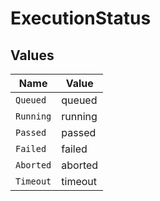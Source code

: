 # ExecutionStatus


## Values

| Name      | Value     |
| --------- | --------- |
| `Queued`  | queued    |
| `Running` | running   |
| `Passed`  | passed    |
| `Failed`  | failed    |
| `Aborted` | aborted   |
| `Timeout` | timeout   |